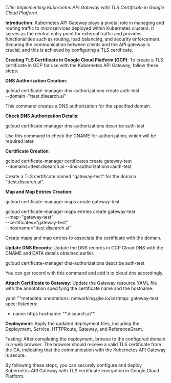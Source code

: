 *Title: Implementing Kubernetes API Gateway with TLS Certificate in Google Cloud Platform*

**Introduction**:
Kubernetes API Gateway plays a pivotal role in managing and routing traffic to microservices deployed within Kubernetes clusters. It serves as the central entry point for external traffic and provides functionalities such as routing, load balancing, and security enforcement. Securing the communication between clients and the API gateway is crucial, and this is achieved by configuring a TLS certificate.

**Creating TLS Certificate in Google Cloud Platform (GCP)**:
To create a TLS certificate in GCP for use with the Kubernetes API Gateway, follow these steps:

**DNS Authorization Creation**:

  gcloud certificate-manager dns-authorizations create auth-test \
      --domain="ttest.disearch.ai"

This command creates a DNS authorization for the specified domain.

**Check DNS Authorization Details**:

  gcloud certificate-manager dns-authorizations describe auth-test

Use this command to check the CNAME for authorization, which will be required later.

**Certificate Creation**:

  gcloud certificate-manager certificates create gateway-test \
    --domains=ttest.disearch.ai --dns-authorizations=auth-test

Create a TLS certificate named "gateway-test" for the domain "ttest.disearch.ai".

**Map and Map Entries Creation**:

  gcloud certificate-manager maps create gateway-test

  gcloud certificate-manager maps entries create gateway-test \
      --map="gateway-test" \
      --certificates="gateway-test" \
      --hostname="ttest.disearch.ai"

Create maps and map entries to associate the certificate with the domain.

**Update DNS Records**:
Update the DNS records in GCP Cloud DNS with the CNAME and DATA details obtained earlier. 

  gcloud certificate-manager dns-authorizations describe auth-test

You can get record with this command and add it to cloud dns accordingly.

**Attach Certificate to Gateway**:
Update the Gateway resource YAML file with the annotation specifying the certificate name and the hostname.

yaml
''"metadata:
  annotations:
    networking.gke.io/certmap: gateway-test
spec:
  listeners:
  - name: https
    hostname: "*.disearch.ai"''

**Deployment**:
Apply the updated deployment files, including the Deployment, Service, HTTPRoute, Gateway, and ReferenceGrant.

Testing:
After completing the deployment, browse to the configured domain in a web browser. The browser should receive a valid TLS certificate from the CA, indicating that the communication with the Kubernetes API Gateway is secure.

By following these steps, you can securely configure and deploy Kubernetes API Gateway with TLS certificate encryption in Google Cloud Platform.



